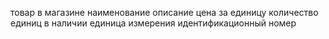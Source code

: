 

товар в магазине
наименование
описание
цена за единицу
количество единиц в наличии
единица измерения
идентификационный номер

